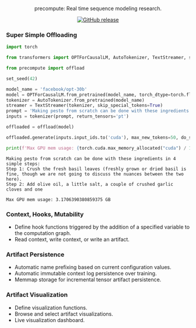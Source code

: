 
<p align="center">
  precompute: Real time sequence modeling research.
</p>

<p align="center">
<a href="https://github.com/austinsilveria/precompute/releases"><img alt="GitHub release" src="https://img.shields.io/github/release/austinsilveria/precompute.svg"></a>
</p>

### Super Simple Offloading
```python
import torch

from transformers import OPTForCausalLM, AutoTokenizer, TextStreamer, set_seed

from precompute import offload

set_seed(42)

model_name = 'facebook/opt-30b'
model = OPTForCausalLM.from_pretrained(model_name, torch_dtype=torch.float16)
tokenizer = AutoTokenizer.from_pretrained(model_name)
streamer = TextStreamer(tokenizer, skip_special_tokens=True)
prompt = 'Making pesto from scratch can be done with these ingredients in 4 simple steps:\nStep 1'
inputs = tokenizer(prompt, return_tensors='pt')

offloaded = offload(model)

offloaded.generate(inputs.input_ids.to('cuda'), max_new_tokens=50, do_sample=True, top_k=50, top_p=0.9, streamer=streamer)

print(f'Max GPU mem usage: {torch.cuda.max_memory_allocated("cuda") / 1024 ** 3} GB\n===')
```
~~~
Making pesto from scratch can be done with these ingredients in 4 simple steps:
Step 1: Crush the fresh basil leaves (freshly grown or dried basil is fine, though we are not going to discuss the nuances between the two here).
Step 2: Add olive oil, a little salt, a couple of crushed garlic cloves and one

Max GPU mem usage: 3.1706390380859375 GB
~~~

### Context, Hooks, Mutability
* Define hook functions triggered by the addition of a specified variable to the computation graph.
* Read context, write context, or write an artifact.

### Artifact Persistence
* Automatic name prefixing based on current configuration values.
* Automatic immutable context log persistence over training.
* Memmap storage for incremental tensor artifact persistence.

### Artifact Visualization
* Define visualization functions.
* Browse and select artifact visualizations.
* Live visualization dashboard.
